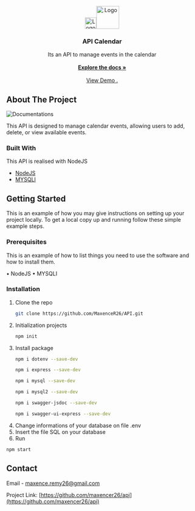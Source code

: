                          
<br/>
<div align="center">
<a href="https://github.com/MaxenceR26">
<img src="https://imgur.com/GS0RJUh.jpg" alt="Logo" width="auto" height="30"><img src="https://imgur.com/GSpYUZR.jpg" alt="Logo" width="auto" height="60">
</a>
<h3 align="center">API Calendar</h3>
<p align="center">
Its an API to manage events in the calendar
<br/>
<br/>
<a href="https://maxencer26.github.io/API/"><strong>Explore the docs »</strong></a>
<br/>
<br/>
<a href="https://maxencer26.github.io/API/">View Demo .</a>  


</p>
</div>

 ## About The Project

![Documentations](https://imgur.com/mRVTs9j.jpg)

This API is designed to manage calendar events, allowing users to add, delete, or view available events.
 ### Built With

This API is realised with NodeJS

- [NodeJS](https://nodejs.org/docs/latest/api/)
- [MYSQLI](https://www.php.net/manual/fr/book.mysqli.php)
 ## Getting Started

This is an example of how you may give instructions on setting up your project locally.
To get a local copy up and running follow these simple example steps.
 ### Prerequisites

This is an example of how to list things you need to use the software and how to install them.

• NodeJS
• MYSQLI
 ### Installation

1. Clone the repo
   ```sh
   git clone https://github.com/MaxenceR26/API.git
   ```
2. Initialization projects
   ```sh
   npm init
   ```
3. Install package
   ```sh
   npm i dotenv --save-dev
   ```
   ```sh
   npm i express --save-dev
   ```
   ```sh
   npm i mysql --save-dev
   ```
   ```sh
   npm i mysql2 --save-dev
   ```
   ```sh
   npm i swagger-jsdoc --save-dev
   ```
   ```sh
   npm i swagger-ui-express --save-dev
   ```
4. Change informations of your database on file .env
5. Insert the file SQL on your database
6. Run
```sh
npm start
```
 ## Contact

Email - maxence.remy26@gmail.com

Project Link: [https://github.com/maxencer26/api](https://github.com/maxencer26/api)
